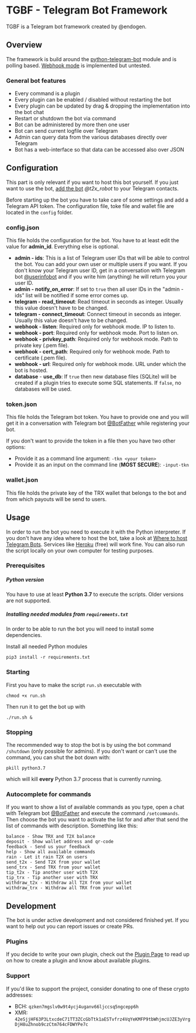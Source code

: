 # TGBF - Telegram Bot Framework
TGBF is a Telegram bot framework created by @endogen.

## Overview
The framework is build around the [python-telegram-bot](https://github.com/python-telegram-bot/python-telegram-bot) module and is polling based. [Webhook mode](https://github.com/python-telegram-bot/python-telegram-bot/wiki/Webhooks) is implemented but untested.

### General bot features
* Every command is a plugin
* Every plugin can be enabled / disabled without restarting the bot
* Every plugin can be updated by drag & dropping the implementation into the bot chat
* Restart or shutdown the bot via command
* Bot can be administered by more then one user
* Bot can send current logfile over Telegram
* Admin can query data from the various databases directly over Telegram
* Bot has a web-interface so that data can be accessed also over JSON

## Configuration
This part is only relevant if you want to host this bot yourself. If you just want to use the bot, [add the bot](https://t.me/t2x_robot) *@t2x_robot* to your Telegram contacts.

Before starting up the bot you have to take care of some settings and add a Telegram API token. The configuration file, toke file and wallet file are located in the `config` folder.

### config.json
This file holds the configuration for the bot. You have to at least edit the value for __admin_id__. Everything else is optional.

- __admin - ids__: This is a list of Telegram user IDs that will be able to control the bot. You can add your own user or multiple users if you want. If you don't know your Telegram user ID, get in a conversation with Telegram bot [@userinfobot](https://t.me/userinfobot) and if you write him (anything) he will return you your user ID.
- __admin - notify_on_error__: If set to `true` then all user IDs in the "admin - ids" list will be notified if some error comes up.
- __telegram - read_timeout__: Read timeout in seconds as integer. Usually this value doesn't have to be changed.
- __telegram - connect_timeout__: Connect timeout in seconds as integer. Usually this value doesn't have to be changed.
- __webhook - listen__: Required only for webhook mode. IP to listen to.
- __webhook - port__: Required only for webhook mode. Port to listen on.
- __webhook - privkey_path__: Required only for webhook mode. Path to private key  (.pem file).
- __webhook - cert_path__: Required only for webhook mode. Path to certificate (.pem file).
- __webhook - url__: Required only for webhook mode. URL under which the bot is hosted.
- __database__ - __use_db__: If `true` then new database files (SQLite) will be created if a plugin tries to execute some SQL statements. If `false`, no databases will be used.

### token.json
This file holds the Telegram bot token. You have to provide one and you will get it in a conversation with Telegram bot [@BotFather](https://t.me/BotFather) while registering your bot.

If you don't want to provide the token in a file then you have two other options:
- Provide it as a command line argument: `-tkn <your token>`
- Provide it as an input on the command line (**MOST SECURE**): `-input-tkn`

### wallet.json
This file holds the private key of the TRX wallet that belongs to the bot and from which payouts will be send to users.

## Usage
In order to run the bot you need to execute it with the Python interpreter. If you don't have any idea where to host the bot, take a look at [Where to host Telegram Bots](https://github.com/python-telegram-bot/python-telegram-bot/wiki/Where-to-host-Telegram-Bots). Services like [Heroku](https://www.heroku.com) (free) will work fine. You can also run the script locally on your own computer for testing purposes.

### Prerequisites
##### Python version
You have to use at least __Python 3.7__ to execute the scripts. Older versions are not supported.

##### Installing needed modules from `requirements.txt`
In order to be able to run the bot you will need to install some dependencies.

Install all needed Python modules

```shell
pip3 install -r requirements.txt
```

### Starting
First you have to make the script `run.sh` executable with

```shell
chmod +x run.sh
```

Then run it to get the bot up with

```shell
./run.sh &
```

### Stopping
The recommended way to stop the bot is by using the bot command `/shutdown` (only possible for admins). If you don't want or can't use the command, you can shut the bot down with:

```shell
pkill python3.7
```

which will kill __every__ Python 3.7 process that is currently running.

### Autocomplete for commands
If you want to show a list of available commands as you type, open a chat with Telegram bot [@BotFather](https://t.me/BotFather) and execute the command `/setcommands`. Then choose the bot you want to activate the list for and after that send the list of commands with description. Something like this:

```
balance - Show TRX and T2X balance
deposit - Show wallet address and qr-code
feedback - Send us your feedback
help - Show all available commands
rain - Let it rain T2X on users
send_t2x - Send T2X from your wallet
send_trx - Send TRX from your wallet
tip_t2x - Tip another user with T2X
tip_trx - Tip another user with TRX
withdraw_t2x - Withdraw all T2X from your wallet
withdraw_trx - Withdraw all TRX from your wallet
```


## Development
The bot is under active development and not considered finished yet. If you want to help out you can report issues or create PRs.

### Plugins
If you decide to write your own plugin, check out the [Plugin Page](https://github.com/Endogen/T2X-Bot/tree/master/t2xbot/plugins) to read up on how to create a plugin and know about available plugins.

### Support
If you'd like to support the project, consider donating to one of these crypto addresses:
- BCH: `qzken7mgslv0w9t4ycj4uganv66ljccsq5ngcepp6h`
- XMR: `42eSjjHF63P3LtxcdeC71TT3ZCcGbTtk1aESTvfrz4VqYeKMFP9tbWhjmcUJZE3yVrgDjH8uZhnob9czCtm764cFDWYPe7c`
